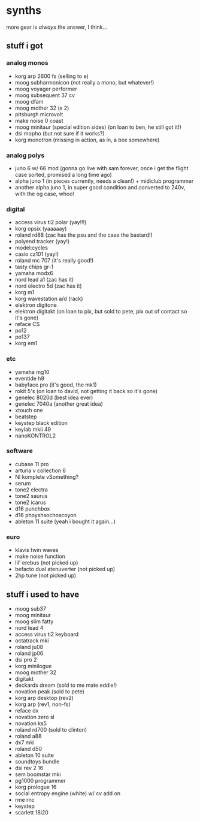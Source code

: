 # synths

more gear is _always_ the answer, I think...

## stuff i got

### analog monos

* korg arp 2600 fs (selling to e)
* moog subharmonicon (not really a mono, but whatever!)
* moog voyager performer
* moog subsequent 37 cv
* moog dfam
* moog mother 32 (x 2)
* pitsburgh microvolt
* make noise 0 coast
* moog minitaur (special edition sides) (on loan to ben, he still got it!)
* dsi mopho (but not sure if it works?)
* korg monotron (missing in action, as in, a box somewhere)

### analog polys

* juno 6 w/ 66 mod (gonna go live with sam forever, once i get the flight case sorted, promised a long time ago)
* alpha juno 1 (in pieces currently, needs a clean!) + midiclub programmer
* another alpha juno 1, in super good condition and converted to 240v, with the og case, whoo!

### digital

* access virus ti2 polar (yay!!!)
* korg opsix (yaaaaay)
* roland rd88 (zac has the psu and the case the bastard!)
* polyend tracker (yay!)
* model:cycles
* casio cz101 (yay!)
* roland mc 707 (it's really good!)
* tasty chips gr-1
* yamaha modx6 
* nord lead a1 (zac has it)
* nord electro 5d (zac has it)
* korg m1
* korg wavestation a/d (rack)
* elektron digitone
* elektron digitakt (on loan to pix, but sold to pete, pix out of contact so it's gone)
* reface CS
* po12
* po137
* korg em1

### etc

* yamaha mg10 
* eventide h9
* babyface pro (it's good, the mk1)
* rokit 5's (on loan to david, not getting it back so it's gone)
* genelec 8020d (best idea ever)
* genelec 7040a (another great idea)
* xtouch one
* beatstep 
* keystep black edition
* keylab mkii 49
* nanoKONTROL2

### software

* cubase 11 pro
* arturia v collection 6
* NI komplete vSomething?
* serum
* tone2 electra
* tone2 saurus
* tone2 icarus
* d16 punchbox
* d16 phoyshsochoscoyon
* ableton 11 suite (yeah i bought it again...)

### euro

* klavis twin waves
* make noise function
* lil' erebus (not picked up)
* befacto dual atenuverter (not picked up)
* 2hp tune (not picked up)

## stuff i used to have

* moog sub37
* moog minitaur
* moog slim fatty
* nord lead 4
* access virus ti2 keyboard
* octatrack mki
* roland ju08
* roland jp06
* dsi pro 2
* korg minilogue
* moog mother 32
* digitakt
* deckards dream (sold to me mate eddie!)
* novation peak (sold to pete)
* korg arp desktop (rev2)
* korg arp (rev1, non-fs)
* reface dx
* novation zero sl
* novation ks5
* roland rd700 (sold to clinton)
* roland a88
* dx7 mki
* roland d50
* ableton 10 suite
* soundtoys bundle
* dsi rev 2 16
* sem boomstar mki
* pg1000 programmer
* korg prologue 16
* social entropy engine (white) w/ cv add on
* rme rnc
* keystep
* scarlett 18i20

